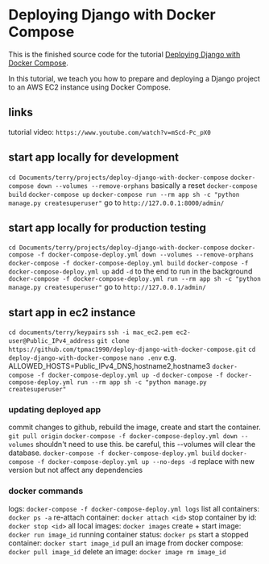 # Deploying Django with Docker Compose

This is the finished source code for the tutorial [Deploying Django with Docker Compose](https://londonappdeveloper.com/deploying-django-with-docker-compose/).

In this tutorial, we teach you how to prepare and deploying a Django project to an AWS EC2 instance using Docker Compose.

## links
tutorial video: `https://www.youtube.com/watch?v=mScd-Pc_pX0`

## start app locally for development
`cd Documents/terry/projects/deploy-django-with-docker-compose`
`docker-compose down --volumes --remove-orphans` basically a reset
`docker-compose build`
`docker-compose up`
`docker-compose run --rm app sh -c "python manage.py createsuperuser"`
go to `http://127.0.0.1:8000/admin/`

## start app locally for production testing
`cd Documents/terry/projects/deploy-django-with-docker-compose`
`docker-compose -f docker-compose-deploy.yml down --volumes --remove-orphans`
`docker-compose -f docker-compose-deploy.yml build`
`docker-compose -f docker-compose-deploy.yml up` add `-d` to the end to run in the background
`docker-compose -f docker-compose-deploy.yml run --rm app sh -c "python manage.py createsuperuser"`
go to `http://127.0.0.1/admin/`

## start app in ec2 instance
`cd documents/terry/keypairs`
`ssh -i mac_ec2.pem ec2-user@Public_IPv4_address`
`git clone https://github.com/tpmac1990/deploy-django-with-docker-compose.git`
`cd deploy-django-with-docker-compose`
`nano .env`
e.g. ALLOWED_HOSTS=Public_IPv4_DNS,hostname2,hostname3
`docker-compose -f docker-compose-deploy.yml up -d`
`docker-compose -f docker-compose-deploy.yml run --rm app sh -c "python manage.py createsuperuser"`
### updating deployed app
commit changes to github, rebuild the image, create and start the container.
`git pull origin`
`docker-compose -f docker-compose-deploy.yml down --volumes` shouldn't need to use this. be careful, this --volumes will clear the database.
`docker-compose -f docker-compose-deploy.yml build`
`docker-compose -f docker-compose-deploy.yml up --no-deps -d` replace with new version but not affect any dependencies

### docker commands
logs: `docker-compose -f docker-compose-deploy.yml logs`
list all containers: `docker ps -a`
re-attach container: `docker attach <id>`
stop container by id: `docker stop <id>`
all local images: `docker images`
create + start image: `docker run image_id`
running container status: `docker ps`
start a stopped container: `docker start image_id`
pull an image from docker compose: `docker pull image_id`
delete an image: `docker image rm image_id`



